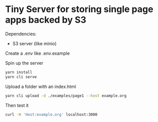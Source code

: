 # Tiny Server for storing single page apps backed by S3

Dependencies:
- S3 server (like minio)


Create a .env like  .env.example

Spin up the server
```bash
yarn install
yarn cli serve
```

Upload a folder with an index.html
```bash
yarn cli upload -d ./examples/page1 --host example.org 
```

Then test it
```bash
curl -H 'Host:example.org' localhost:3000
```
